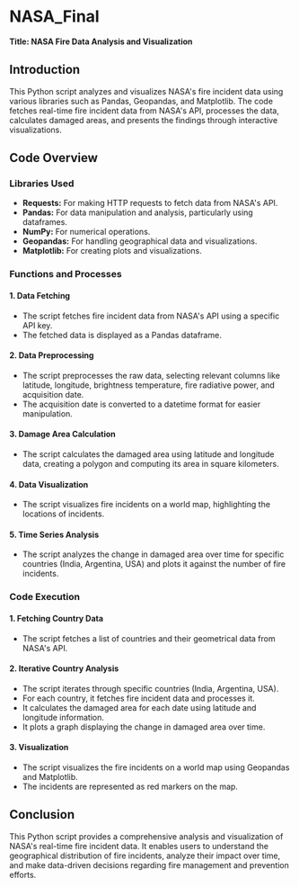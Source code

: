 # NASA_Final
**Title: NASA Fire Data Analysis and Visualization**

## Introduction
This Python script analyzes and visualizes NASA's fire incident data using various libraries such as Pandas, Geopandas, and Matplotlib. The code fetches real-time fire incident data from NASA's API, processes the data, calculates damaged areas, and presents the findings through interactive visualizations.

## Code Overview

### Libraries Used
- **Requests:** For making HTTP requests to fetch data from NASA's API.
- **Pandas:** For data manipulation and analysis, particularly using dataframes.
- **NumPy:** For numerical operations.
- **Geopandas:** For handling geographical data and visualizations.
- **Matplotlib:** For creating plots and visualizations.

### Functions and Processes

#### 1. **Data Fetching**
- The script fetches fire incident data from NASA's API using a specific API key.
- The fetched data is displayed as a Pandas dataframe.

#### 2. **Data Preprocessing**
- The script preprocesses the raw data, selecting relevant columns like latitude, longitude, brightness temperature, fire radiative power, and acquisition date.
- The acquisition date is converted to a datetime format for easier manipulation.

#### 3. **Damage Area Calculation**
- The script calculates the damaged area using latitude and longitude data, creating a polygon and computing its area in square kilometers.

#### 4. **Data Visualization**
- The script visualizes fire incidents on a world map, highlighting the locations of incidents.

#### 5. **Time Series Analysis**
- The script analyzes the change in damaged area over time for specific countries (India, Argentina, USA) and plots it against the number of fire incidents.

### Code Execution

#### 1. **Fetching Country Data**
- The script fetches a list of countries and their geometrical data from NASA's API.

#### 2. **Iterative Country Analysis**
- The script iterates through specific countries (India, Argentina, USA).
- For each country, it fetches fire incident data and processes it.
- It calculates the damaged area for each date using latitude and longitude information.
- It plots a graph displaying the change in damaged area over time.

#### 3. **Visualization**
- The script visualizes the fire incidents on a world map using Geopandas and Matplotlib.
- The incidents are represented as red markers on the map.

## Conclusion
This Python script provides a comprehensive analysis and visualization of NASA's real-time fire incident data. It enables users to understand the geographical distribution of fire incidents, analyze their impact over time, and make data-driven decisions regarding fire management and prevention efforts.
